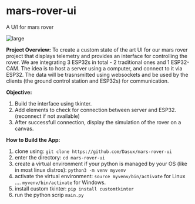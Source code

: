 # mars-rover-ui
A U/I for mars rover

![large](https://github.com/user-attachments/assets/5cda5c41-c3da-49e8-8370-4aeb6cf16941)


**Project Overview:**
To create a custom state of the art UI for our mars rover project that displays telemetry and provides an interface for controlling the rover.
We are integrating 3 ESP32s in total - 2 traditional ones and 1 ESP32-CAM. The idea is to host a server using a computer, and connect to it via ESP32. The data will be trasnsmitted using websockets and be used by the clients (the ground control station and ESP32s) for communication. 

**Objective:**
1. Build the interface using tkinter.
2. Add elements to check for connection between server and ESP32. (reconnect if not available)
3. After successfull connection, display the simulation of the rover on a canvas.

**How to Build the App:**
1. clone using: `git clone https://github.com/Dasux/mars-rover-ui`
2. enter the directory: `cd mars-rover-ui`
3. create a virtual environment if your python is managed by your OS (like in most linux distros): `python3 -m venv myvenv`
4. activate the virtual environment: `source myvenv/bin/activate` for Linux .... `myvenv/bin/activate` for Windows.
5. install custom tkinter: `pip install customtkinter`
6. run the python scrip `main.py`
